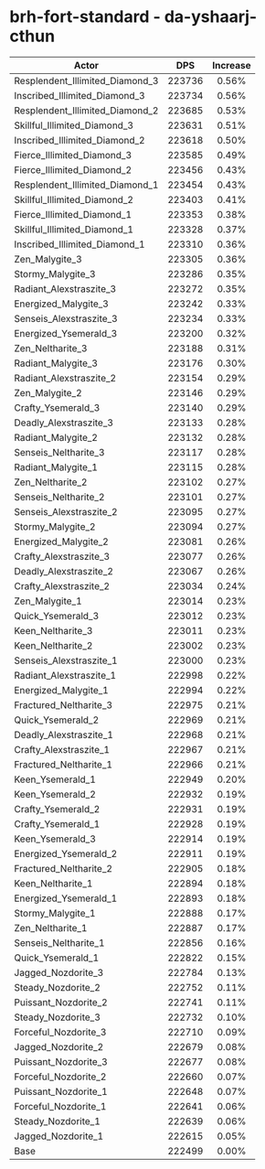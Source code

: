 # brh-fort-standard - da-yshaarj-cthun
| Actor | DPS | Increase |
|---|:---:|:---:|
|Resplendent_Illimited_Diamond_3|223736|0.56%|
|Inscribed_Illimited_Diamond_3|223734|0.56%|
|Resplendent_Illimited_Diamond_2|223685|0.53%|
|Skillful_Illimited_Diamond_3|223631|0.51%|
|Inscribed_Illimited_Diamond_2|223618|0.50%|
|Fierce_Illimited_Diamond_3|223585|0.49%|
|Fierce_Illimited_Diamond_2|223456|0.43%|
|Resplendent_Illimited_Diamond_1|223454|0.43%|
|Skillful_Illimited_Diamond_2|223403|0.41%|
|Fierce_Illimited_Diamond_1|223353|0.38%|
|Skillful_Illimited_Diamond_1|223328|0.37%|
|Inscribed_Illimited_Diamond_1|223310|0.36%|
|Zen_Malygite_3|223305|0.36%|
|Stormy_Malygite_3|223286|0.35%|
|Radiant_Alexstraszite_3|223272|0.35%|
|Energized_Malygite_3|223242|0.33%|
|Senseis_Alexstraszite_3|223234|0.33%|
|Energized_Ysemerald_3|223200|0.32%|
|Zen_Neltharite_3|223188|0.31%|
|Radiant_Malygite_3|223176|0.30%|
|Radiant_Alexstraszite_2|223154|0.29%|
|Zen_Malygite_2|223146|0.29%|
|Crafty_Ysemerald_3|223140|0.29%|
|Deadly_Alexstraszite_3|223133|0.28%|
|Radiant_Malygite_2|223132|0.28%|
|Senseis_Neltharite_3|223117|0.28%|
|Radiant_Malygite_1|223115|0.28%|
|Zen_Neltharite_2|223102|0.27%|
|Senseis_Neltharite_2|223101|0.27%|
|Senseis_Alexstraszite_2|223095|0.27%|
|Stormy_Malygite_2|223094|0.27%|
|Energized_Malygite_2|223081|0.26%|
|Crafty_Alexstraszite_3|223077|0.26%|
|Deadly_Alexstraszite_2|223067|0.26%|
|Crafty_Alexstraszite_2|223034|0.24%|
|Zen_Malygite_1|223014|0.23%|
|Quick_Ysemerald_3|223012|0.23%|
|Keen_Neltharite_3|223011|0.23%|
|Keen_Neltharite_2|223002|0.23%|
|Senseis_Alexstraszite_1|223000|0.23%|
|Radiant_Alexstraszite_1|222998|0.22%|
|Energized_Malygite_1|222994|0.22%|
|Fractured_Neltharite_3|222975|0.21%|
|Quick_Ysemerald_2|222969|0.21%|
|Deadly_Alexstraszite_1|222968|0.21%|
|Crafty_Alexstraszite_1|222967|0.21%|
|Fractured_Neltharite_1|222966|0.21%|
|Keen_Ysemerald_1|222949|0.20%|
|Keen_Ysemerald_2|222932|0.19%|
|Crafty_Ysemerald_2|222931|0.19%|
|Crafty_Ysemerald_1|222928|0.19%|
|Keen_Ysemerald_3|222914|0.19%|
|Energized_Ysemerald_2|222911|0.19%|
|Fractured_Neltharite_2|222905|0.18%|
|Keen_Neltharite_1|222894|0.18%|
|Energized_Ysemerald_1|222893|0.18%|
|Stormy_Malygite_1|222888|0.17%|
|Zen_Neltharite_1|222887|0.17%|
|Senseis_Neltharite_1|222856|0.16%|
|Quick_Ysemerald_1|222822|0.15%|
|Jagged_Nozdorite_3|222784|0.13%|
|Steady_Nozdorite_2|222752|0.11%|
|Puissant_Nozdorite_2|222741|0.11%|
|Steady_Nozdorite_3|222732|0.10%|
|Forceful_Nozdorite_3|222710|0.09%|
|Jagged_Nozdorite_2|222679|0.08%|
|Puissant_Nozdorite_3|222677|0.08%|
|Forceful_Nozdorite_2|222660|0.07%|
|Puissant_Nozdorite_1|222648|0.07%|
|Forceful_Nozdorite_1|222641|0.06%|
|Steady_Nozdorite_1|222639|0.06%|
|Jagged_Nozdorite_1|222615|0.05%|
|Base|222499|0.00%|
